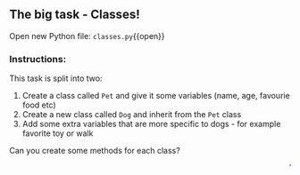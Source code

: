 ## The big task - Classes!

Open new Python file: `classes.py`{{open}}

### Instructions:

This task is split into two:

1. Create a class called `Pet` and give it some variables (name, age, favourie food etc)
2. Create a new class called `Dog` and inherit from the `Pet` class 
3. Add some extra variables that are more specific to dogs - for example favorite toy or walk

Can you create some methods for each class?

<marquee style='color: blue;'><b>Yay you've completed week 3!</b></marquee>
